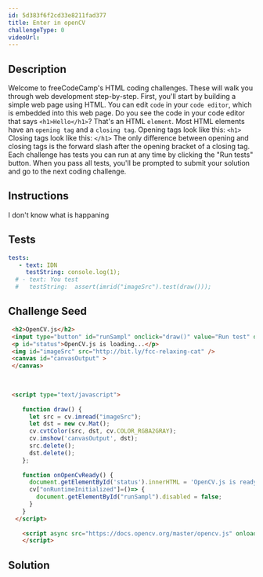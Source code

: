 ```yaml
---
id: 5d383f6f2cd33e8211fad377
title: Enter in openCV
challengeType: 0
videoUrl: 
---
```


## Description
<section id='description'>
Welcome to freeCodeCamp's HTML coding challenges. These will walk you through web development step-by-step.
First, you'll start by building a simple web page using HTML. You can edit <code>code</code> in your <code>code editor</code>, which is embedded into this web page.
Do you see the code in your code editor that says <code>&#60;h1&#62;Hello&#60;/h1&#62;</code>? That's an HTML <code>element</code>.
Most HTML elements have an <code>opening tag</code> and a <code>closing tag</code>.
Opening tags look like this:
<code>&#60;h1&#62;</code>
Closing tags look like this:
<code>&#60;/h1&#62;</code>
The only difference between opening and closing tags is the forward slash after the opening bracket of a closing tag.
Each challenge has tests you can run at any time by clicking the "Run tests" button. When you pass all tests, you'll be prompted to submit your solution and go to the next coding challenge.
</section>

## Instructions
<section id='instructions'>
I don't know what is happaning
</section>

## Tests
<section id='tests'>

```yml
tests:
   - text: IDN
     testString: console.log(1); 
  # - text: You test
  #   testString:  assert(imrid("imageSrc").test(draw()));
```
  <!-- testString: assert.isTrue((/hello(\s)+world/gi).test($('h1').text()), 'Your <code>h1</code> element should have the text "Hello World".'); -->
</section>

## Challenge Seed

<section id='challengeSeed'>

<div id='html-seed'>

```html
 <h2>OpenCV.js</h2>
 <input type="button" id="runSampl" onclick="draw()" value="Run test" disabled=true />
 <p id="status">OpenCV.js is loading...</p>
 <img id="imageSrc" src="http://bit.ly/fcc-relaxing-cat" /> 
 <canvas id="canvasOutput" >
 </canvas>
 
 

 <script type="text/javascript">
    
    function draw() {
      let src = cv.imread("imageSrc");
      let dst = new cv.Mat();  
      cv.cvtColor(src, dst, cv.COLOR_RGBA2GRAY);
      cv.imshow('canvasOutput', dst);
      src.delete();
      dst.delete();
    };
    
    function onOpenCvReady() {
      document.getElementById('status').innerHTML = 'OpenCV.js is ready.';
      cv["onRuntimeInitialized"]=()=> {
        document.getElementById("runSampl").disabled = false;
      }
    }
  </script>
    
    <script async src="https://docs.opencv.org/master/opencv.js" onload="onOpenCvReady();" type="text/javascript">
    </script>  
```

</div>



</section>

## Solution
<section id='solution'>

```html
 
```

</section>
